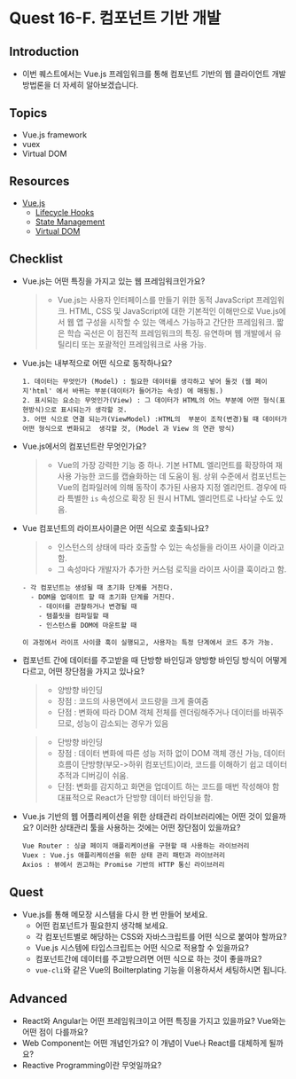 # Quest 16-F. 컴포넌트 기반 개발

## Introduction

- 이번 퀘스트에서는 Vue.js 프레임워크를 통해 컴포넌트 기반의 웹 클라이언트 개발 방법론을 더 자세히 알아보겠습니다.

## Topics

- Vue.js framework
- vuex
- Virtual DOM

## Resources

- [Vue.js](https://vuejs.org)
  - [Lifecycle Hooks](https://v3.vuejs.org/guide/composition-api-lifecycle-hooks.html)
  - [State Management](https://v3.vuejs.org/guide/state-management.html)
  - [Virtual DOM](https://v3.vuejs.org/guide/optimizations.html#virtual-dom)

## Checklist

- Vue.js는 어떤 특징을 가지고 있는 웹 프레임워크인가요?

  > - Vue.js는 사용자 인터페이스를 만들기 위한 동적 JavaScript 프레임워크. HTML, CSS 및 JavaScript에 대한 기본적인 이해만으로 Vue.js에서 웹 앱 구성을 시작할 수 있는 액세스 가능하고 간단한 프레임워크. 짧은 학습 곡선은 이 점진적 프레임워크의 특징. 유연하며 웹 개발에서 유틸리티 또는 포괄적인 프레임워크로 사용 가능.

- Vue.js는 내부적으로 어떤 식으로 동작하나요?

      1. 데이터는 무엇인가 (Model) : 필요한 데이터를 생각하고 넣어 둘것 (웹 페이지'html' 에서 바뀌는 부분(데이터가 들어가는 속성) 에 매핑됨.)
      2. 표시되는 요소는 무엇인가(View) : 그 데이터가 HTML의 어느 부분에 어떤 형식(표현방식)으로 표시되는가 생각할 것.
      3. 어떤 식으로 연결 되는가(ViewModel) :HTML의  부분이 조작(변경)될 때 데이터가 어떤 형식으로 변화되고  생각할 것, (Model 과 View 의 연관 방식)

- Vue.js에서의 컴포넌트란 무엇인가요?

  > - Vue의 가장 강력한 기능 중 하나. 기본 HTML 엘리먼트를 확장하여 재사용 가능한 코드를 캡슐화하는 데 도움이 됨. 상위 수준에서 컴포넌트는 Vue의 컴파일러에 의해 동작이 추가된 사용자 지정 엘리먼트. 경우에 따라 특별한 `is` 속성으로 확장 된 원시 HTML 엘리먼트로 나타날 수도 있음.

- Vue 컴포넌트의 라이프사이클은 어떤 식으로 호출되나요?

  > - 인스턴스의 상태에 따라 호출할 수 있는 속성들을 라이프 사이클 이라고 함.
  > - 그 속성마다 개발자가 추가한 커스텀 로직을 라이프 사이클 훅이라고 함.

      - 각 컴포넌트는 생성될 때 초기화 단계를 거친다.
        - DOM을 업데이트 할 때 초기화 단계를 거친다.
          - 데이터를 관찰하거나 변경될 때
          - 템플릿을 컴파일할 때
          - 인스턴스를 DOM에 마운트할 때

      이 과정에서 라이프 사이클 훅이 실행되고, 사용자는 특정 단계에서 코드 추가 가능.

- 컴포넌트 간에 데이터를 주고받을 때 단방향 바인딩과 양방향 바인딩 방식이 어떻게 다르고, 어떤 장단점을 가지고 있나요?

  > - 양방향 바인딩
  > - 장점 : 코드의 사용면에서 코드량을 크게 줄여줌
  > - 단점 : 변화에 따라 DOM 객체 전체를 렌더링해주거나 데이터를 바꿔주므로, 성능이 감소되는 경우가 있음

  > - 단방향 바인딩
  > - 장점 : 데이터 변화에 따른 성능 저하 없이 DOM 객체 갱신 가능, 데이터 흐름이 단방향(부모->하위 컴포넌트)이라, 코드를 이해하기 쉽고 데이터 추적과 디버깅이 쉬움.
  > - 단점: 변화를 감지하고 화면을 업데이트 하는 코드를 매번 작성해야 함
  >   대표적으로 React가 단방향 데이터 바인딩을 함.

- Vue.js 기반의 웹 어플리케이션을 위한 상태관리 라이브러리에는 어떤 것이 있을까요? 이러한 상태관리 툴을 사용하는 것에는 어떤 장단점이 있을까요?

      Vue Router : 싱글 페이지 애플리케이션을 구현할 때 사용하는 라이브러리
      Vuex : Vue.js 애플리케이션을 위한 상태 관리 패턴과 라이브러리
      Axios : 뷰에서 권고하는 Promise 기반의 HTTP 통신 라이브러리

## Quest

- Vue.js를 통해 메모장 시스템을 다시 한 번 만들어 보세요.
  - 어떤 컴포넌트가 필요한지 생각해 보세요.
  - 각 컴포넌트별로 해당하는 CSS와 자바스크립트를 어떤 식으로 붙여야 할까요?
  - Vue.js 시스템에 타입스크립트는 어떤 식으로 적용할 수 있을까요?
  - 컴포넌트간에 데이터를 주고받으려면 어떤 식으로 하는 것이 좋을까요?
  - `vue-cli`와 같은 Vue의 Boilterplating 기능을 이용하셔서 세팅하시면 됩니다.

## Advanced

- React와 Angular는 어떤 프레임워크이고 어떤 특징을 가지고 있을까요? Vue와는 어떤 점이 다를까요?
- Web Component는 어떤 개념인가요? 이 개념이 Vue나 React를 대체하게 될까요?
- Reactive Programming이란 무엇일까요?
